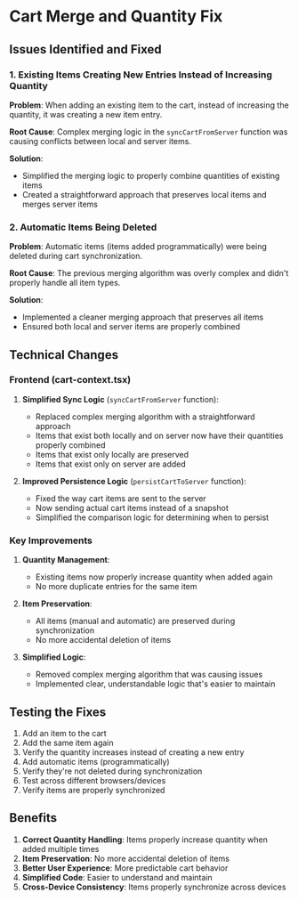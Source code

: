 # Cart Merge and Quantity Fix

## Issues Identified and Fixed

### 1. Existing Items Creating New Entries Instead of Increasing Quantity
**Problem**: When adding an existing item to the cart, instead of increasing the quantity, it was creating a new item entry.

**Root Cause**: Complex merging logic in the `syncCartFromServer` function was causing conflicts between local and server items.

**Solution**: 
- Simplified the merging logic to properly combine quantities of existing items
- Created a straightforward approach that preserves local items and merges server items

### 2. Automatic Items Being Deleted
**Problem**: Automatic items (items added programmatically) were being deleted during cart synchronization.

**Root Cause**: The previous merging algorithm was overly complex and didn't properly handle all item types.

**Solution**:
- Implemented a cleaner merging approach that preserves all items
- Ensured both local and server items are properly combined

## Technical Changes

### Frontend (cart-context.tsx)

1. **Simplified Sync Logic** (`syncCartFromServer` function):
   - Replaced complex merging algorithm with a straightforward approach
   - Items that exist both locally and on server now have their quantities properly combined
   - Items that exist only locally are preserved
   - Items that exist only on server are added

2. **Improved Persistence Logic** (`persistCartToServer` function):
   - Fixed the way cart items are sent to the server
   - Now sending actual cart items instead of a snapshot
   - Simplified the comparison logic for determining when to persist

### Key Improvements

1. **Quantity Management**: 
   - Existing items now properly increase quantity when added again
   - No more duplicate entries for the same item

2. **Item Preservation**:
   - All items (manual and automatic) are preserved during synchronization
   - No more accidental deletion of items

3. **Simplified Logic**:
   - Removed complex merging algorithm that was causing issues
   - Implemented clear, understandable logic that's easier to maintain

## Testing the Fixes

1. Add an item to the cart
2. Add the same item again
3. Verify the quantity increases instead of creating a new entry
4. Add automatic items (programmatically)
5. Verify they're not deleted during synchronization
6. Test across different browsers/devices
7. Verify items are properly synchronized

## Benefits

1. **Correct Quantity Handling**: Items properly increase quantity when added multiple times
2. **Item Preservation**: No more accidental deletion of items
3. **Better User Experience**: More predictable cart behavior
4. **Simplified Code**: Easier to understand and maintain
5. **Cross-Device Consistency**: Items properly synchronize across devices